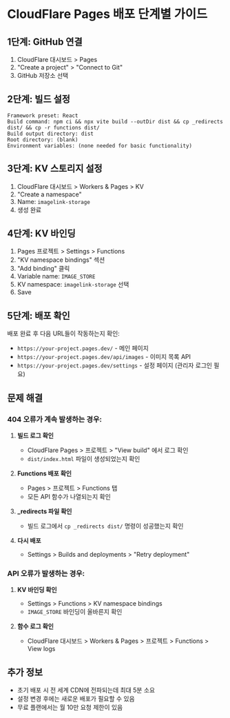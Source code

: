 # CloudFlare Pages 배포 단계별 가이드

## 1단계: GitHub 연결

1. CloudFlare 대시보드 > Pages
2. "Create a project" > "Connect to Git"
3. GitHub 저장소 선택

## 2단계: 빌드 설정

```
Framework preset: React
Build command: npm ci && npx vite build --outDir dist && cp _redirects dist/ && cp -r functions dist/
Build output directory: dist
Root directory: (blank)
Environment variables: (none needed for basic functionality)
```

## 3단계: KV 스토리지 설정

1. CloudFlare 대시보드 > Workers & Pages > KV
2. "Create a namespace"
3. Name: `imagelink-storage`
4. 생성 완료

## 4단계: KV 바인딩

1. Pages 프로젝트 > Settings > Functions
2. "KV namespace bindings" 섹션
3. "Add binding" 클릭
4. Variable name: `IMAGE_STORE`
5. KV namespace: `imagelink-storage` 선택
6. Save

## 5단계: 배포 확인

배포 완료 후 다음 URL들이 작동하는지 확인:

- `https://your-project.pages.dev/` - 메인 페이지
- `https://your-project.pages.dev/api/images` - 이미지 목록 API
- `https://your-project.pages.dev/settings` - 설정 페이지 (관리자 로그인 필요)

## 문제 해결

### 404 오류가 계속 발생하는 경우:

1. **빌드 로그 확인**
   - CloudFlare Pages > 프로젝트 > "View build" 에서 로그 확인
   - `dist/index.html` 파일이 생성되었는지 확인

2. **Functions 배포 확인**
   - Pages > 프로젝트 > Functions 탭
   - 모든 API 함수가 나열되는지 확인

3. **_redirects 파일 확인**
   - 빌드 로그에서 `cp _redirects dist/` 명령이 성공했는지 확인

4. **다시 배포**
   - Settings > Builds and deployments > "Retry deployment"

### API 오류가 발생하는 경우:

1. **KV 바인딩 확인**
   - Settings > Functions > KV namespace bindings
   - `IMAGE_STORE` 바인딩이 올바른지 확인

2. **함수 로그 확인**
   - CloudFlare 대시보드 > Workers & Pages > 프로젝트 > Functions > View logs

## 추가 정보

- 초기 배포 시 전 세계 CDN에 전파되는데 최대 5분 소요
- 설정 변경 후에는 새로운 배포가 필요할 수 있음
- 무료 플랜에서는 월 10만 요청 제한이 있음